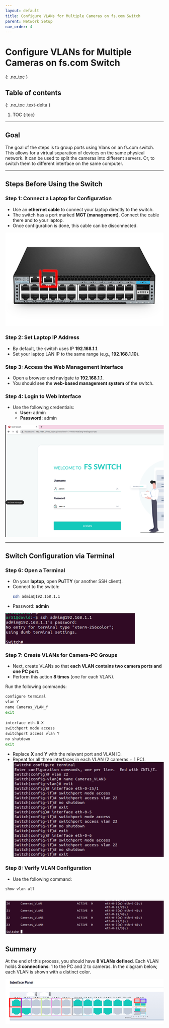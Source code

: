 ```yaml
---
layout: default
title: Configure VLANs for Multiple Cameras on fs.com Switch 
parent: Network Setup 
nav_order: 4
---
```


# Configure VLANs for Multiple Cameras on fs.com Switch
{: .no_toc }

## Table of contents
{: .no_toc .text-delta }

1. TOC
{:toc}

---
## Goal

The goal of the steps is to group ports using Vlans on an fs.com switch.
This allows for a virtual separation of devices on the same physical network.
It can be used to split the cameras into different servers.
Or, to switch them to different interface on the same computer.

---

## Steps Before Using the Switch

### Step 1: Connect a Laptop for Configuration

- Use an **ethernet cable** to connect your laptop directly to the switch.
- The switch has a port marked **MGT (management)**. Connect the cable there and to your laptop.
- Once configuration is done, this cable can be disconnected.

![managment_port.png](/assets/images/network%20setup/vlan_creation/managment_port.png)

### Step 2: Set Laptop IP Address

- By default, the switch uses IP **192.168.1.1**.
- Set your laptop LAN IP to the same range (e.g., **192.168.1.10**).

### Step 3: Access the Web Management Interface

- Open a browser and navigate to **192.168.1.1**.
- You should see the **web-based management system** of the switch.

### Step 4: Login to Web Interface

- Use the following credentials:
  - **User:** admin
  - **Password:** admin

![web_portal.png](/assets/images/network%20setup/vlan_creation/web_portal.png)

---

## Switch Configuration via Terminal

### Step 6: Open a Terminal

- On your **laptop**, open **PuTTY** (or another SSH client).
- Connect to the switch:
  ```bash
  ssh admin@192.168.1.1
  ```
- Password: **admin**

![ssh.png](/assets/images/network%20setup/vlan_creation/ssh.png)


### Step 7: Create VLANs for Camera-PC Groups
- Next, create VLANs so that **each VLAN contains two camera ports and one PC port**.
- Perform this action **8 times** (one for each VLAN).

Run the following commands:

```bash
configure terminal
vlan Y
name Cameras_VLAN_Y
exit

interface eth-0-X
switchport mode access
switchport access vlan Y
no shutdown
exit
```

- Replace **X** and **Y** with the relevant port and VLAN ID.
- Repeat for all three interfaces in each VLAN (2 cameras + 1 PC).
![vlan_commands.png](/assets/images/network%20setup/vlan_creation/vlan_commands.png)

### Step 8: Verify VLAN Configuration

- Use the following command:

```bash
show vlan all
```

![vlan_commands_show.png](/assets/images/network%20setup/vlan_creation/vlan_commands_show.png)
---

## Summary

At the end of this process, you should have **8 VLANs defined**. Each VLAN holds **3 connections**: 1 to the PC and 2 to cameras. In the diagram below, each VLAN is shown with a distinct color.

![interface_after_vlans.png](/assets/images/network%20setup/vlan_creation/interface_after_vlans.png)

